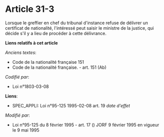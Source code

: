 # Article 31-3

Lorsque le greffier en chef du tribunal d'instance refuse de délivrer un certificat de nationalité, l'intéressé peut saisir
le ministre de la justice, qui décide s'il y a lieu de procéder à cette délivrance.

**Liens relatifs à cet article**

_Anciens textes_:

  - Code de la nationalité française 151
  - Code de la nationalité française. - art. 151 (Ab)

_Codifié par_:

  - Loi n°1803-03-08

**Liens**:

  - SPEC_APPLI: Loi n°95-125 1995-02-08 art. 19 *date d'effet*

_Modifié par_:

  - Loi n°95-125 du 8 février 1995 - art. 17 () JORF 9 février 1995 en vigueur le 9 mai 1995
